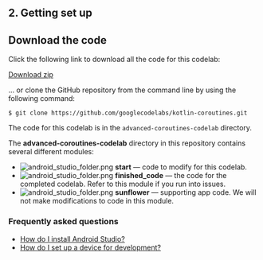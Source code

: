 ## 2. Getting set up

## Download the code

Click the following link to download all the code for this codelab:

[Download zip](https://github.com/googlecodelabs/kotlin-coroutines/archive/master.zip)

... or clone the GitHub repository from the command line by using the following command:

```
$ git clone https://github.com/googlecodelabs/kotlin-coroutines.git
```

The code for this codelab is in the `advanced-coroutines-codelab` directory.

The **advanced-coroutines-codelab** directory in this repository contains several different modules:

- ![android_studio_folder.png](https://codelabs.developers.google.com/codelabs/advanced-kotlin-coroutines/img/a1beacb239657647.png) **start** — code to modify for this codelab.
- ![android_studio_folder.png](https://codelabs.developers.google.com/codelabs/advanced-kotlin-coroutines/img/a1beacb239657647.png) **finished_code** — the code for the completed codelab. Refer to this module if you run into issues.
- ![android_studio_folder.png](https://codelabs.developers.google.com/codelabs/advanced-kotlin-coroutines/img/a1beacb239657647.png) **sunflower** — supporting app code. We will not make modifications to code in this module.

### Frequently **asked questions**

- [How do I install Android Studio?](https://developer.android.com/studio/install)
- [How do I set up a device for development?](https://developer.android.com/studio/run/device)